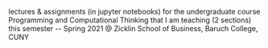 lectures & assignments (in jupyter notebooks) for the undergraduate course Programming and Computational Thinking that I am teaching (2 sections) this semester -- Spring 2021 @ Zicklin School of Business, Baruch College, CUNY
